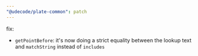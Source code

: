 ```yaml
---
"@udecode/plate-common": patch
---
```


fix:
- `getPointBefore`: it's now doing a strict equality between the lookup text and `matchString` instead of `includes` 
